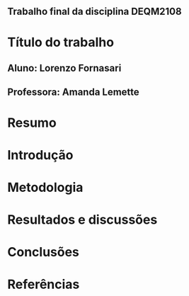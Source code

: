 ## Trabalho final da disciplina DEQM2108
# Título do trabalho
## Aluno: Lorenzo Fornasari
## Professora: Amanda Lemette

# Resumo

# Introdução

# Metodologia

# Resultados e discussões

# Conclusões

# Referências


